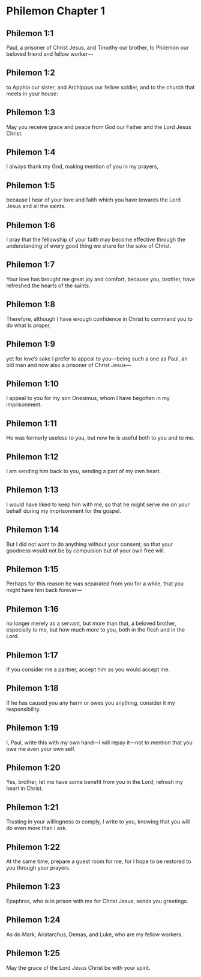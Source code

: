 # Philemon Chapter 1

## Philemon 1:1
Paul, a prisoner of Christ Jesus, and Timothy our brother, to Philemon our beloved friend and fellow worker—

## Philemon 1:2
to Apphia our sister, and Archippus our fellow soldier, and to the church that meets in your house:

## Philemon 1:3
May you receive grace and peace from God our Father and the Lord Jesus Christ.

## Philemon 1:4
I always thank my God, making mention of you in my prayers,

## Philemon 1:5
because I hear of your love and faith which you have towards the Lord Jesus and all the saints.

## Philemon 1:6
I pray that the fellowship of your faith may become effective through the understanding of every good thing we share for the sake of Christ.

## Philemon 1:7
Your love has brought me great joy and comfort, because you, brother, have refreshed the hearts of the saints.

## Philemon 1:8
Therefore, although I have enough confidence in Christ to command you to do what is proper,

## Philemon 1:9
yet for love’s sake I prefer to appeal to you—being such a one as Paul, an old man and now also a prisoner of Christ Jesus—

## Philemon 1:10
I appeal to you for my son Onesimus, whom I have begotten in my imprisonment.

## Philemon 1:11
He was formerly useless to you, but now he is useful both to you and to me.

## Philemon 1:12
I am sending him back to you, sending a part of my own heart.

## Philemon 1:13
I would have liked to keep him with me, so that he might serve me on your behalf during my imprisonment for the gospel.

## Philemon 1:14
But I did not want to do anything without your consent, so that your goodness would not be by compulsion but of your own free will.

## Philemon 1:15
Perhaps for this reason he was separated from you for a while, that you might have him back forever—

## Philemon 1:16
no longer merely as a servant, but more than that, a beloved brother, especially to me, but how much more to you, both in the flesh and in the Lord.

## Philemon 1:17
If you consider me a partner, accept him as you would accept me.

## Philemon 1:18
If he has caused you any harm or owes you anything, consider it my responsibility.

## Philemon 1:19
I, Paul, write this with my own hand—I will repay it—not to mention that you owe me even your own self.

## Philemon 1:20
Yes, brother, let me have some benefit from you in the Lord; refresh my heart in Christ.

## Philemon 1:21
Trusting in your willingness to comply, I write to you, knowing that you will do even more than I ask.

## Philemon 1:22
At the same time, prepare a guest room for me, for I hope to be restored to you through your prayers.

## Philemon 1:23
Epaphras, who is in prison with me for Christ Jesus, sends you greetings.

## Philemon 1:24
As do Mark, Aristarchus, Demas, and Luke, who are my fellow workers.

## Philemon 1:25
May the grace of the Lord Jesus Christ be with your spirit.
